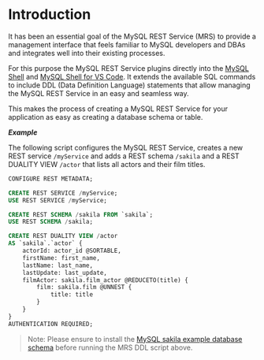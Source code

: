 <!-- Copyright (c) 2022, 2023, Oracle and/or its affiliates.

This program is free software; you can redistribute it and/or modify
it under the terms of the GNU General Public License, version 2.0,
as published by the Free Software Foundation.

This program is also distributed with certain software (including
but not limited to OpenSSL) that is licensed under separate terms, as
designated in a particular file or component or in included license
documentation.  The authors of MySQL hereby grant you an additional
permission to link the program and your derivative works with the
separately licensed software that they have included with MySQL.
This program is distributed in the hope that it will be useful,  but
WITHOUT ANY WARRANTY; without even the implied warranty of
MERCHANTABILITY or FITNESS FOR A PARTICULAR PURPOSE.  See
the GNU General Public License, version 2.0, for more details.

You should have received a copy of the GNU General Public License
along with this program; if not, write to the Free Software Foundation, Inc.,
51 Franklin St, Fifth Floor, Boston, MA 02110-1301 USA -->

# Introduction

It has been an essential goal of the MySQL REST Service (MRS) to provide a management interface that feels familiar to MySQL developers and DBAs and integrates well into their existing processes.

For this purpose the MySQL REST Service plugins directly into the [MySQL Shell](https://dev.mysql.com/downloads/shell/) and [MySQL Shell for VS Code](https://marketplace.visualstudio.com/items?itemName=Oracle.mysql-shell-for-vs-code). It extends the available SQL commands to include DDL (Data Definition Language) statements that allow managing the MySQL REST Service in an easy and seamless way.

This makes the process of creating a MySQL REST Service for your application as easy as creating a database schema or table.

**_Example_**

The following script configures the MySQL REST Service, creates a new REST service `/myService` and adds a REST schema `/sakila` and a REST DUALITY VIEW `/actor` that lists all actors and their film titles.

```sql
CONFIGURE REST METADATA;

CREATE REST SERVICE /myService;
USE REST SERVICE /myService;

CREATE REST SCHEMA /sakila FROM `sakila`;
USE REST SCHEMA /sakila;

CREATE REST DUALITY VIEW /actor
AS `sakila`.`actor` {
    actorId: actor_id @SORTABLE,
    firstName: first_name,
    lastName: last_name,
    lastUpdate: last_update,
    filmActor: sakila.film_actor @REDUCETO(title) {
        film: sakila.film @UNNEST {
            title: title
        }
    }
}
AUTHENTICATION REQUIRED;
```

> Note: Please ensure to install the [MySQL sakila example database schema](https://downloads.mysql.com/docs/sakila-db.zip) before running the MRS DDL script above.
